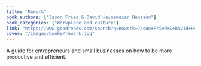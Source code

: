 ```yaml
---
title: "Rework"
book_authors: ["Jason Fried & David Heinemeier Hansson"]
book_categories: ["Workplace and culture"]
link: "https://www.goodreads.com/search?q=Rework+Jason+Fried+&+David+Heinemeier+Hansson"
cover: "/images/books/rework.jpg"
---
```


A guide for entrepreneurs and small businesses on how to be more productive and efficient.

